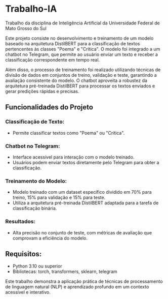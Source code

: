 # Trabalho-IA

Trabalho da disciplina de Inteligência Artificial da Universidade Federal de Mato Grosso do Sul

Este projeto consiste no desenvolvimento e treinamento de um modelo baseado na arquitetura DistilBERT para a classificação de textos pertencentes às classes "Poema" e "Crítica". O modelo foi integrado a um chatbot no Telegram, que permite ao usuário enviar um texto e receber a classificação correspondente em tempo real.

Além disso, o processo de treinamento foi realizado utilizando técnicas de divisão de dados em conjuntos de treino, validação e teste, garantindo a avaliação consistente do modelo. O chatbot aproveita a robustez da arquitetura pré-treinada DistilBERT para processar os textos enviados e gerar predições rápidas e precisas.

## Funcionalidades do Projeto

### Classificação de Texto:

- Permite classificar textos como "Poema" ou "Crítica".

### Chatbot no Telegram:

- Interface acessível para interação com o modelo treinado.
- Usuários podem enviar textos diretamente pelo Telegram para obter a classificação.

### Treinamento do Modelo:

- Modelo treinado com um dataset específico dividido em 70% para treino, 15% para validação e 15% para teste.
- Utiliza a arquitetura pré-treinada DistilBERT adaptada para a tarefa de classificação binária.

### Resultados:

- Alta precisão no conjunto de teste, com métricas de avaliação que comprovam a eficiência do modelo.

## Requisitos:
- Python 3.10 ou superior
- Bibliotecas: torch, transformers, sklearn, telegram

Este trabalho demonstra a aplicação prática de técnicas de processamento de linguagem natural (NLP) e aprendizado profundo em um contexto acessível e interativo.
